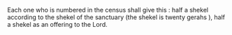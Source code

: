 Each one who is numbered in the census shall give this : half a shekel according to the shekel of the sanctuary (the shekel is twenty gerahs ), half a shekel as an offering to the Lord.
